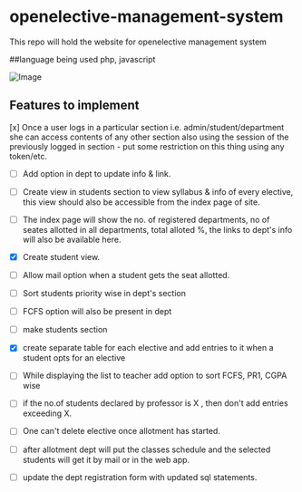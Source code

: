 # openelective-management-system
This repo will  hold the website for openelective management system

##language being used
php, javascript

![Image](https://github.com/Teamexe/openelective-management-system/blob/master/books.jpg)


## Features to implement
[x] Once a user logs in a particular section i.e. admin/student/department she can access contents of any other section also using the session of the previously logged in section - put some restriction on this thing using any token/etc.

- [ ] Add option in dept to update info & link.

- [ ] Create view in students section to view syllabus & info of every elective, this view should also be accessible from the index page of site.

- [ ] The index page will show the no. of registered departments, no of seates allotted in all departments, total alloted %, the links to dept's info will also be available here.

- [x] Create student view.

- [ ] Allow mail option when a student gets the seat allotted.

- [ ] Sort students priority wise in dept's section

- [ ] FCFS option will also be present in dept

- [ ] make students section

- [x] create separate table for each elective and add entries to it when a student opts for an elective

- [ ] While displaying the list to teacher add option to sort FCFS, PR1, CGPA wise

- [ ] if the no.of students declared by professor is X , then don't add entries exceeding X.

- [ ] One can't delete elective once allotment has started.

- [ ] after allotment dept will put the classes schedule and the selected students will get it by mail or in the web app.

- [ ] update the dept registration form with updated sql statements.